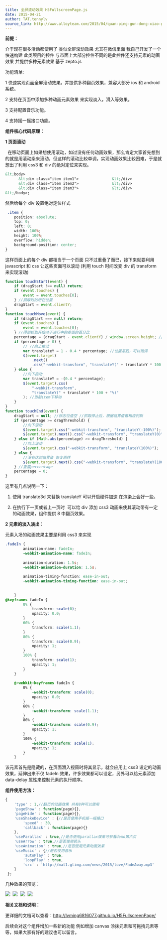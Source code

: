```yaml
---
title: 全屏滚动效果 H5FullscreenPage.js
date: 2015-04-21
author: TAT.tennylv
source_link: http://www.alloyteam.com/2015/04/quan-ping-gun-dong-xiao-guo-h5fullscreenpage-js/
---
```


<!-- {% raw %} - for jekyll -->

**前提：**

介于现在很多活动都使用了 类似全屏滚动效果 尤其在微信里面 我自己开发了一个快速构建 此类项目的控件 与市面上大部分控件不同的是此控件还支持元素的动画效果 并提供多种元素效果 基于 zepto.js 

功能清单:

1 快速实现页面全屏滚动效果。并提供多种翻页效果，兼容大部分 ios 和 android 系统。  

2 支持在页面中添加多种动画元素效果 来实现淡入，滑入等效果。  

3 支持配置音乐功能。  

4 支持摇一摇接口功能。

**组件核心代码原理：**

**1 页面滚动**

  在移动页面上如果想使用滚动，如过没有任何动画效果，那么肯定大家首先想到的就是用滚动条来滚动，但这样的滚动比较单调，实现动画效果比较困难，于是就想出了利用 css3 和 div 的绝对定位来实现。

```html
&lt;body>
      &lt;div class="item item1">               &lt;/div>
      &lt;div class="item item2">               &lt;/div>
      &lt;div class="item item3">               &lt;/div>
&lt;/body>;
```

然后给每个 div 设置绝对定位样式

```css
 .item {
    position: absolute;
    top: 0;
    left: 0;
    width: 100%;
    height: 100%;
    overflow: hidden;
    background-position: center;
}
```

这样页面上的每个 div 都相当于一个页面 只不过重叠了而已，接下来就要利用 javascript 和 css 让这些页面可以滚动 (利用 touch 时间改变 div 的 transform 来实现滚动)

```javascript
function touchStart(event) {
    if (dragStart !== null) return;
    if (event.touches) {
        event = event.touches[0];
    } //抓取时的所在位置
    dragStart = event.clientY;
}
function touchMove(event) {
    if (dragStart === null) return;
    if (event.touches) {
        event = event.touches[0];
    } //得到抓取开始时于进行中的差值的百分比
    percentage = (dragStart - event.clientY) / window.screen.height; //和屏幕高度做比较
    if (percentage > 0) {
        // //向上拖动
        var translateY = 1 - 0.4 * percentage; //位置系数，可以微调
        $(event.target)
            .next()
            .css("-webkit-transform", "translateY(" + translateY * 100 + "%)"); //下一个item上移动
    } else {
        //向下拖动
        var translateY = -(0.4 * percentage);
        $(event.target).css(
            "-webkit-transform",
            "translateY(" + translateY * 100 + "%)"
        ); //当前item下移动
    }
}
function touchEnd(event) {
    dragStart = null; //标志位值空 //抓取停止后，根据临界值做相应判断
    if (percentage >= dragThreshold) {
        //向下滚动
        $(event.target).css("-webkit-transform", "translateY(-100%)");
        $(event.target).next().css("-webkit-transform", "translateY(0)");
    } else if (Math.abs(percentage) >= dragThreshold) {
        //向上滚动
        $(event.target).css("-webkit-transform", "translateY(100%)");
    } else {
        //没有达到临界值 恢复原样
        $(event.target).next().css("-webkit-transform", "translateY(100%)");
    } //重置percentage
    percentage = 0;
}
```

这里有几点说明一下：

1) 使用 translate3d 来替换 translateY 可以开启硬件加速 在渲染上会好一些。

2) 在执行下一页或者上一页时  可以给 div 添加 css3 动画来使其滚动带有一定的动画效果，组件提供 8 中翻页效果。

**2 元素的淡入淡出：**

元素入场的动画效果主要是利用 css3 来实现

```css
.fadeIn {
        animation-name: fadeIn;
        -webkit-animation-name: fadeIn; 
 
        animation-duration: 1.5s;   
        -webkit-animation-duration: 1.5s;
 
        animation-timing-function: ease-in-out; 
        -webkit-animation-timing-function: ease-in-out;     
 
        
    }
@keyframes fadeIn {
        0% {
            transform: scale(0);
            opacity: 0.0;       
        }
        60% {
            transform: scale(1.1);  
        }
        80% {
            transform: scale(0.9);
            opacity: 1; 
        }   
        100% {
            transform: scale(1);
            opacity: 1; 
        }       
    }
 
    @-webkit-keyframes fadeIn {
        0% {
            -webkit-transform: scale(0);
            opacity: 0.0;       
        }
        60% {
            -webkit-transform: scale(1.1);
        }
        80% {
            -webkit-transform: scale(0.9);
            opacity: 1; 
        }   
        100% {
            -webkit-transform: scale(1);
            opacity: 1; 
        }       
    }
```

该元素首先是隐藏的，在页面滑入视窗时将其显示，就会应用上 css3 设定的动画效果，延伸出来不仅 fadeIn 效果，许多效果都可以设定，另外可以给元素添加 data-delay 属性来控制元素的执行顺序。

**组件使用方法：**

```javascript
{
    'type' : 1,//翻页的动画效果 共有8种可以使用
    'pageShow' : function(page){},
    'pageHide' : function(page){},
    'useShakeDevice' : {//是否使用手机摇一摇接口
        'speed' : 30,
        'callback' : function(page){}
    },
    'useParallax' : true,//是否使用parallax效果可参看demo第六页
    'useArrow' : true,//是否使用箭头
    'useAnimation' : true,//是否使用元素动画效果
    'useMusic' : {//是否使用音乐
        'autoPlay' : true,
        'loopPlay' : true,
        'src' : 'http://mat1.gtimg.com/news/2015/love/FadeAway.mp3'
    }
 };
```

几种效果的预览：

![](http://lvming6816077.github.io/H5FullscreenPage/images/h5scroll/2.gif)  ![](http://lvming6816077.github.io/H5FullscreenPage/images/h5scroll/3.gif)  ![](http://lvming6816077.github.io/H5FullscreenPage/images/h5scroll/4.gif)  ![](http://lvming6816077.github.io/H5FullscreenPage/images/h5scroll/5.gif)

**相关文档和说明：**

更详细的文档可以查看：<http://lvming6816077.github.io/H5FullscreenPage/>

后续会对这个组件增加一些新的功能 例如增加 canvas 涂抹元素和可拖拽元素等等，如果大家有好的建议也可以留言。


<!-- {% endraw %} - for jekyll -->